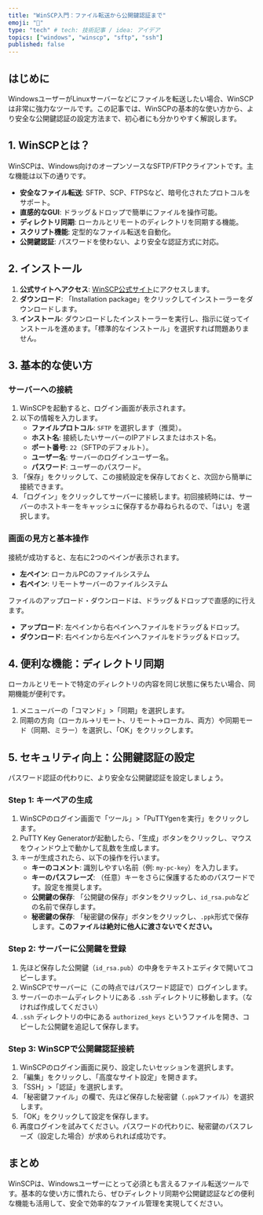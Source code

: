 ```yaml
---
title: "WinSCP入門：ファイル転送から公開鍵認証まで"
emoji: "🚀"
type: "tech" # tech: 技術記事 / idea: アイデア
topics: ["windows", "winscp", "sftp", "ssh"]
published: false
---
```


## はじめに

WindowsユーザーがLinuxサーバーなどにファイルを転送したい場合、WinSCPは非常に強力なツールです。この記事では、WinSCPの基本的な使い方から、より安全な公開鍵認証の設定方法まで、初心者にも分かりやすく解説します。

## 1. WinSCPとは？

WinSCPは、Windows向けのオープンソースなSFTP/FTPクライアントです。主な機能は以下の通りです。

-   **安全なファイル転送**: SFTP、SCP、FTPSなど、暗号化されたプロトコルをサポート。
-   **直感的なGUI**: ドラッグ＆ドロップで簡単にファイルを操作可能。
-   **ディレクトリ同期**: ローカルとリモートのディレクトリを同期する機能。
-   **スクリプト機能**: 定型的なファイル転送を自動化。
-   **公開鍵認証**: パスワードを使わない、より安全な認証方式に対応。

## 2. インストール

1.  **公式サイトへアクセス**: [WinSCP公式サイト](https://winscp.net/eng/download.php)にアクセスします。
2.  **ダウンロード**: 「Installation package」をクリックしてインストーラーをダウンロードします。
3.  **インストール**: ダウンロードしたインストーラーを実行し、指示に従ってインストールを進めます。「標準的なインストール」を選択すれば問題ありません。

## 3. 基本的な使い方

### サーバーへの接続

1.  WinSCPを起動すると、ログイン画面が表示されます。
2.  以下の情報を入力します。
    -   **ファイルプロトコル**: `SFTP` を選択します（推奨）。
    -   **ホスト名**: 接続したいサーバーのIPアドレスまたはホスト名。
    -   **ポート番号**: `22`（SFTPのデフォルト）。
    -   **ユーザー名**: サーバーのログインユーザー名。
    -   **パスワード**: ユーザーのパスワード。
3.  「保存」をクリックして、この接続設定を保存しておくと、次回から簡単に接続できます。
4.  「ログイン」をクリックしてサーバーに接続します。初回接続時には、サーバーのホストキーをキャッシュに保存するか尋ねられるので、「はい」を選択します。

### 画面の見方と基本操作

接続が成功すると、左右に2つのペインが表示されます。

-   **左ペイン**: ローカルPCのファイルシステム
-   **右ペイン**: リモートサーバーのファイルシステム

ファイルのアップロード・ダウンロードは、ドラッグ＆ドロップで直感的に行えます。

-   **アップロード**: 左ペインから右ペインへファイルをドラッグ＆ドロップ。
-   **ダウンロード**: 右ペインから左ペインへファイルをドラッグ＆ドロップ。

## 4. 便利な機能：ディレクトリ同期

ローカルとリモートで特定のディレクトリの内容を同じ状態に保ちたい場合、同期機能が便利です。

1.  メニューバーの「コマンド」>「同期」を選択します。
2.  同期の方向（ローカル→リモート、リモート→ローカル、両方）や同期モード（同期、ミラー）を選択し、「OK」をクリックします。

## 5. セキュリティ向上：公開鍵認証の設定

パスワード認証の代わりに、より安全な公開鍵認証を設定しましょう。

### Step 1: キーペアの生成

1.  WinSCPのログイン画面で「ツール」>「PuTTYgenを実行」をクリックします。
2.  PuTTY Key Generatorが起動したら、「生成」ボタンをクリックし、マウスをウィンドウ上で動かして乱数を生成します。
3.  キーが生成されたら、以下の操作を行います。
    -   **キーのコメント**: 識別しやすい名前（例: `my-pc-key`）を入力します。
    -   **キーのパスフレーズ**: （任意）キーをさらに保護するためのパスワードです。設定を推奨します。
    -   **公開鍵の保存**: 「公開鍵の保存」ボタンをクリックし、`id_rsa.pub`などの名前で保存します。
    -   **秘密鍵の保存**: 「秘密鍵の保存」ボタンをクリックし、`.ppk`形式で保存します。**このファイルは絶対に他人に渡さないでください。**

### Step 2: サーバーに公開鍵を登録

1.  先ほど保存した公開鍵（`id_rsa.pub`）の中身をテキストエディタで開いてコピーします。
2.  WinSCPでサーバーに（この時点ではパスワード認証で）ログインします。
3.  サーバーのホームディレクトリにある `.ssh` ディレクトリに移動します。（なければ作成してください）
4.  `.ssh` ディレクトリの中にある `authorized_keys` というファイルを開き、コピーした公開鍵を追記して保存します。

### Step 3: WinSCPで公開鍵認証接続

1.  WinSCPのログイン画面に戻り、設定したいセッションを選択します。
2.  「編集」をクリックし、「高度なサイト設定」を開きます。
3.  「SSH」>「認証」を選択します。
4.  「秘密鍵ファイル」の欄で、先ほど保存した秘密鍵（`.ppk`ファイル）を選択します。
5.  「OK」をクリックして設定を保存します。
6.  再度ログインを試みてください。パスワードの代わりに、秘密鍵のパスフレーズ（設定した場合）が求められれば成功です。

## まとめ

WinSCPは、Windowsユーザーにとって必須とも言えるファイル転送ツールです。基本的な使い方に慣れたら、ぜひディレクトリ同期や公開鍵認証などの便利な機能も活用して、安全で効率的なファイル管理を実現してください。
